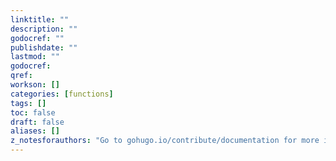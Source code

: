 ```yaml
---
linktitle: ""
description: ""
godocref: ""
publishdate: ""
lastmod: ""
godocref:
qref:
workson: []
categories: [functions]
tags: []
toc: false
draft: false
aliases: []
z_notesforauthors: "Go to gohugo.io/contribute/documentation for more info on using this archetype."
---
```

